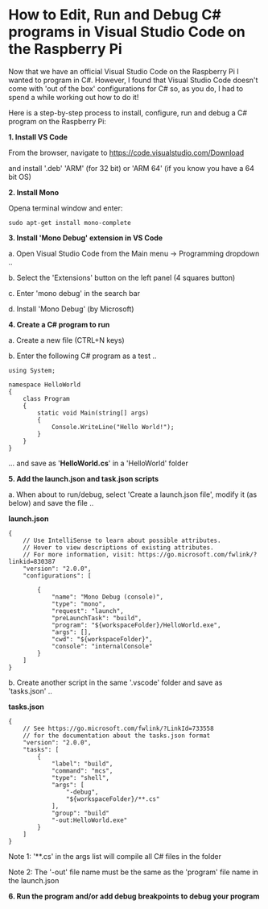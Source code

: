 # How to Edit, Run and Debug C# programs in Visual Studio Code on the Raspberry Pi

Now that we have an official Visual Studio Code on the Raspberry Pi I wanted to program in C#.
However, I found that Visual Studio Code doesn't come with 'out of the box' configurations for C# so, as you do, I had to spend a while working out how to do it!

Here is a step-by-step process to install, configure, run and debug a C# program on the Raspberry Pi:

**1. Install VS Code**

From the browser, navigate to https://code.visualstudio.com/Download

and install '.deb' 'ARM' (for 32 bit) or 'ARM 64' (if you know you have a 64 bit OS)

**2. Install Mono**

Opena terminal window and enter:
~~~
sudo apt-get install mono-complete
~~~

**3. Install 'Mono Debug' extension in VS Code**

a. Open Visual Studio Code from the Main menu -> Programming dropdown ..

b. Select the 'Extensions' button on the left panel (4 squares button)

c. Enter 'mono debug' in the search bar

d. Install 'Mono Debug' (by Microsoft)

**4. Create a C# program to run**

a. Create a new file (CTRL+N keys)

b. Enter the following C# program as a test ..
~~~
using System;

namespace HelloWorld
{
    class Program
    {
        static void Main(string[] args)
        {
            Console.WriteLine("Hello World!");
        }
    }
}
~~~
... and save as '**HelloWorld.cs**' in a 'HelloWorld' folder

**5. Add the launch.json and task.json scripts**

a. When about to run/debug, select 'Create a launch.json file', modify it (as below) and save the file ..

**launch.json**
~~~
{
    // Use IntelliSense to learn about possible attributes.
    // Hover to view descriptions of existing attributes.
    // For more information, visit: https://go.microsoft.com/fwlink/?linkid=830387
    "version": "2.0.0",
    "configurations": [

        {
            "name": "Mono Debug (console)",
            "type": "mono",
            "request": "launch",
            "preLaunchTask": "build",
            "program": "${workspaceFolder}/HelloWorld.exe",
            "args": [],
            "cwd": "${workspaceFolder}",
            "console": "internalConsole"
        }
    ]
}
~~~

b. Create another script in the same '.vscode' folder and save as 'tasks.json' ..

**tasks.json**
~~~
{
    // See https://go.microsoft.com/fwlink/?LinkId=733558
    // for the documentation about the tasks.json format
    "version": "2.0.0",
    "tasks": [
        {
            "label": "build",
            "command": "mcs",
            "type": "shell",
            "args": [
                "-debug",
                "${workspaceFolder}/**.cs"
            ],
            "group": "build"
            "-out:HelloWorld.exe"
        }
    ]
}
~~~
Note 1: '\*\*.cs' in the args list will compile all C# files in the folder

Note 2: The '-out' file name must be the same as the 'program' file name in the launch.json

**6. Run the program and/or add debug breakpoints to debug your program**


